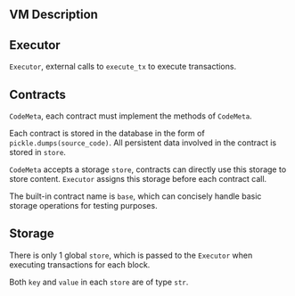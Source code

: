 ## VM Description

## Executor

`Executor`, external calls to `execute_tx` to execute transactions.

## Contracts

`CodeMeta`, each contract must implement the methods of `CodeMeta`.

Each contract is stored in the database in the form of `pickle.dumps(source_code)`. All persistent data involved in the contract is stored in `store`.

`CodeMeta` accepts a storage `store`, contracts can directly use this storage to store content. `Executor` assigns this storage before each contract call.

The built-in contract name is `base`, which can concisely handle basic storage operations for testing purposes.

## Storage

There is only 1 global `store`, which is passed to the `Executor` when executing transactions for each block.

Both `key` and `value` in each `store` are of type `str`.